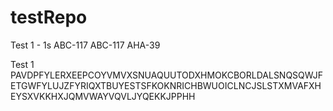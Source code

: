 # testRepo

Test 1 - 1s
ABC-117
ABC-117
AHA-39

Test 1
PAVDPFYLERXEEPCOYVMVXSNUAQUUTODXHMOKCBORLDALSNQSQWJFETGWFYLUJZFYRIQXTBUYESTSFKOKNRICHBWUOICLNCJSLSTXMVAFXHEYSXVKKHXJQMVWAYVQVLJYQEKKJPPHH